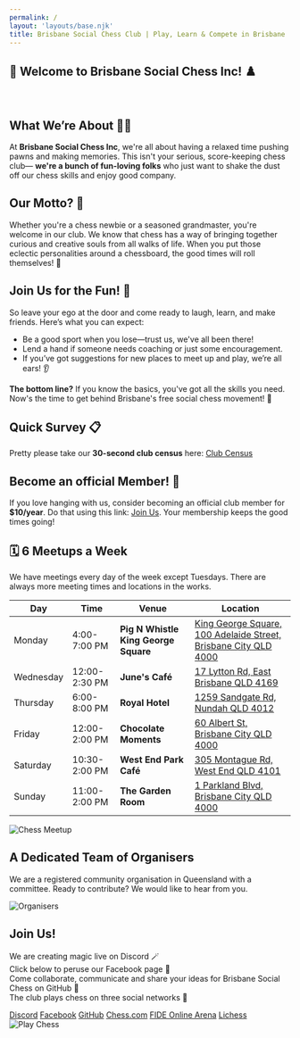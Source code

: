 ```yaml
---
permalink: /
layout: 'layouts/base.njk'
title: Brisbane Social Chess Club | Play, Learn & Compete in Brisbane
---
```


<section class="section">
	<h1><span aria-hidden="true">🎉</span> Welcome to Brisbane Social Chess Inc! <span aria-hidden="true">♟️</span></h1>
	<br />
	<h2>What We’re About <span aria-hidden="true">🧑‍🎨</span></h2>
	<p>
		At <strong>Brisbane Social Chess Inc</strong>, we're all about having a relaxed time pushing pawns and making memories. This
		isn't your serious, score-keeping chess club— <strong>we're a bunch of fun-loving folks</strong> who just want to shake the dust
		off our chess skills and enjoy good company.
	</p>
	<h2>Our Motto? <span aria-hidden="true">🎯</span></h2>
	<p>
		Whether you're a chess newbie or a seasoned grandmaster, you're welcome in our club. We know that chess has a way of bringing
		together curious and creative souls from all walks of life. When you put those eclectic personalities around a chessboard, the
		good times will roll themselves! <span aria-hidden="true">🎊</span>
	</p>
	<h2>Join Us for the Fun! <span aria-hidden="true">🤝</span></h2>
	<p>So leave your ego at the door and come ready to laugh, learn, and make friends. Here’s what you can expect:</p>
	<ul>
		<li>Be a good sport when you lose—trust us, we've all been there!</li>
		<li>Lend a hand if someone needs coaching or just some encouragement.</li>
		<li>If you’ve got suggestions for new places to meet up and play, we’re all ears! <span aria-hidden="true">👂</span></li>
	</ul>
	<p>
		<strong>The bottom line?</strong> If you know the basics, you've got all the skills you need. Now's the time to get behind
		Brisbane's free social chess movement! <span aria-hidden="true">🙌</span>
	</p>
	<h2>Quick Survey <span aria-hidden="true">📋</span></h2>
	<p>Pretty please take our <strong>30-second club census</strong> here: <a href="https://goo.gl/VQGmes">Club Census</a></p>
	<h2>Become an official Member! <span aria-hidden="true">🎈</span></h2>
	<p>
		If you love hanging with us, consider becoming an official club member for <strong>$10/year</strong>. Do that using this link:
		<a href="https://app.joinit.com/o/brisbane-social-chess">Join Us</a>. Your membership keeps the good times going!
	</p>
</section>
<section class="section">
	<h2><span aria-hidden="true">🗓️</span> 6 Meetups a Week</h2>
	<p>We have meetings every day of the week except Tuesdays. There are always more meeting times and locations in the works.</p>
	<div class="table-responsive">
		<table class="custom-table">
			<thead>
				<tr>
					<th scope="col">Day</th>
					<th scope="col">Time</th>
					<th scope="col">Venue</th>
					<th scope="col">Location</th>
				</tr>
			</thead>
			<tbody>
				<tr>
					<td>Monday</td>
					<td>4:00-7:00 PM</td>
					<td>
						<strong>Pig N Whistle King George Square</strong>
					</td>
					<td>
						<a
							href="https://www.google.com/maps/search/?api=1&query=Pig+N+Whistle+King+George+Square%2C+100+Adelaide+Street%2C+Brisbane+City+QLD+4000"
							target="_blank"
							rel="noopener noreferrer"
							>King George Square, 100 Adelaide Street, Brisbane City QLD 4000</a
						>
					</td>
				</tr>
				<tr>
					<td>Wednesday</td>
					<td>12:00-2:30 PM</td>
					<td>
						<strong>June's Café</strong>
					</td>
					<td>
						<a
							href="https://www.google.com/maps/search/?api=1&query=June%27s+Cafe%2C+17+Lytton+Rd%2C+East+Brisbane+QLD+4169"
							target="_blank"
							rel="noopener noreferrer"
							>17 Lytton Rd, East Brisbane QLD 4169</a
						>
					</td>
				</tr>
				<tr>
					<td>Thursday</td>
					<td>6:00-8:00 PM</td>
					<td>
						<strong>Royal Hotel</strong>
					</td>
					<td>
						<a
							href="https://www.google.com/maps/search/?api=1&query=Royal+Hotel%2C+1259+Sandgate+Rd%2C+Nundah+QLD+4012"
							target="_blank"
							rel="noopener noreferrer"
							>1259 Sandgate Rd, Nundah QLD 4012</a
						>
					</td>
				</tr>
				<tr>
					<td>Friday</td>
					<td>12:00-2:00 PM</td>
					<td>
						<strong>Chocolate Moments</strong>
					</td>
					<td>
						<a
							href="https://www.google.com/maps/search/?api=1&query=Chocolate+Moments%2C+60+Albert+St%2C+Brisbane+City+QLD+4000"
							target="_blank"
							rel="noopener noreferrer"
							>60 Albert St, Brisbane City QLD 4000</a
						>
					</td>
				</tr>
				<tr>
					<td>Saturday</td>
					<td>10:30-2:00 PM</td>
					<td>
						<strong>West End Park Café</strong>
					</td>
					<td>
						<a
							href="https://www.google.com/maps/search/?api=1&query=West+End+Park+Cafe%2C+305+Montague+Rd%2C+West+End+QLD+4101"
							target="_blank"
							rel="noopener noreferrer"
							>305 Montague Rd, West End QLD 4101</a
						>
					</td>
				</tr>
				<tr>
					<td>Sunday</td>
					<td>11:00-2:00 PM</td>
					<td>
						<strong>The Garden Room</strong>
					</td>
					<td>
						<a
							href="https://www.google.com/maps/search/?api=1&query=The+Garden+Room%2C+1+Parkland+Blvd%2C+Brisbane+City+QLD+4000"
							target="_blank"
							rel="noopener noreferrer"
							>1 Parkland Blvd, Brisbane City QLD 4000</a
						>
					</td>
				</tr>
			</tbody>
		</table>
	</div>
	<img src="{{ '/assets/locations.jpg' | url }}" alt="Chess Meetup" />
</section>
<!-- Section 3 -->
<section class="section">
	<h2>A Dedicated Team of Organisers</h2>
	<p>
		We are a registered community organisation in Queensland with a committee. Ready to contribute? We would like to hear from you.
	</p>
	<img src="{{ '/assets/organisers.jpg' | url }}" alt="Organisers" />
</section>
<!-- Section 4 -->
<section class="section">
	<div class="bio">
		<h2>Join Us!</h2>
		<p>
			We are creating magic live on Discord <span aria-hidden="true">🪄</span> <br />
			Click below to peruse our Facebook page <span aria-hidden="true">📄</span> <br />
			Come collaborate, communicate and share your ideas for Brisbane Social Chess on GitHub <span aria-hidden="true">🚀</span>
			<br />
			The club plays chess on three social networks <span aria-hidden="true">💃</span>
		</p>
	</div>
	<div class="button-group">
		<a href="https://discord.com/invite/JWBKhQmzvD" class="button">Discord</a>
		<a href="https://www.facebook.com/BrisbaneSocialChess/" class="button">Facebook</a>
		<a href="https://github.com/brisbanesocialchess" class="button">GitHub</a>
		<a href="https://www.chess.com/club/brisbane-social-chess" class="button">Chess.com</a>
		<a href="https://worldchess.com/community/bsc" class="button">FIDE Online Arena</a>
		<a href="https://lichess.org/team/brisbane-social-chess" class="button">Lichess</a>
	</div>
	<img src="{{ '/assets/background-smaller.jpg' | url }}" alt="Play Chess" />
</section>
